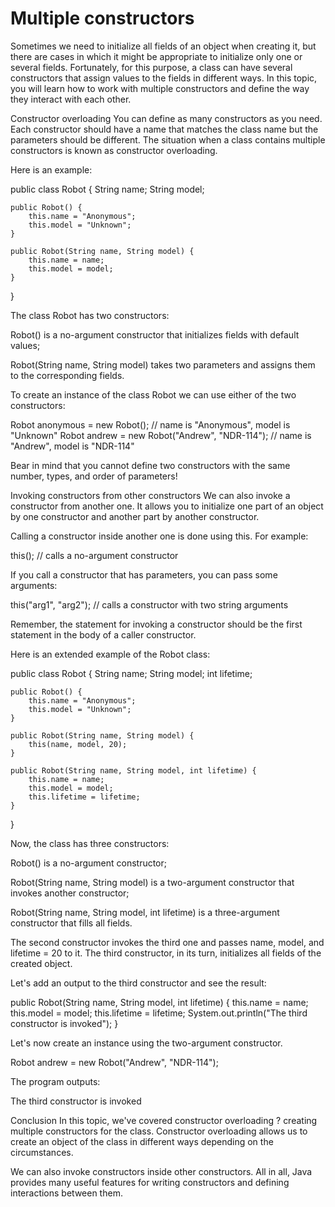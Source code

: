 # Multiple constructors

Sometimes we need to initialize all fields of an object when creating it, but there are cases in which it might be appropriate to initialize only one or several fields. Fortunately, for this purpose, a class can have several constructors that assign values to the fields in different ways. In this topic, you will learn how to work with multiple constructors and define the way they interact with each other.

Constructor overloading
You can define as many constructors as you need. Each constructor should have a name that matches the class name but the parameters should be different. The situation when a class contains multiple constructors is known as constructor overloading.

Here is an example:

public class Robot {
String name;
String model;

    public Robot() {
        this.name = "Anonymous";
        this.model = "Unknown";
    }

    public Robot(String name, String model) {
        this.name = name;
        this.model = model;
    }
}

The class Robot has two constructors:

Robot() is a no-argument constructor that initializes fields with default values;

Robot(String name, String model) takes two parameters and assigns them to the corresponding fields.

To create an instance of the class Robot we can use either of the two constructors:

Robot anonymous = new Robot(); // name is "Anonymous", model is "Unknown"
Robot andrew = new Robot("Andrew", "NDR-114"); // name is "Andrew", model is "NDR-114"

Bear in mind that you cannot define two constructors with the same number, types, and order of parameters!

Invoking constructors from other constructors
We can also invoke a constructor from another one. It allows you to initialize one part of an object by one constructor and another part by another constructor.

Calling a constructor inside another one is done using this. For example:

this(); // calls a no-argument constructor

If you call a constructor that has parameters, you can pass some arguments:

this("arg1", "arg2"); // calls a constructor with two string arguments

Remember, the statement for invoking a constructor should be the first statement in the body of a caller constructor.

Here is an extended example of the Robot class:

public class Robot {
String name;
String model;
int lifetime;

    public Robot() {
        this.name = "Anonymous";
        this.model = "Unknown";
    }

    public Robot(String name, String model) {
        this(name, model, 20);
    }

    public Robot(String name, String model, int lifetime) {
        this.name = name;
        this.model = model;
        this.lifetime = lifetime;
    }
}

Now, the class has three constructors:

Robot() is a no-argument constructor;

Robot(String name, String model) is a two-argument constructor that invokes another constructor;

Robot(String name, String model, int lifetime) is a three-argument constructor that fills all fields.

The second constructor invokes the third one and passes name, model, and lifetime = 20 to it. The third constructor, in its turn, initializes all fields of the created object.

Let's add an output to the third constructor and see the result:

public Robot(String name, String model, int lifetime) {
this.name = name;
this.model = model;
this.lifetime = lifetime;
System.out.println("The third constructor is invoked");
}

Let's now create an instance using the two-argument constructor.

Robot andrew = new Robot("Andrew", "NDR-114");

The program outputs:

The third constructor is invoked

Conclusion
In this topic, we've covered constructor overloading ? creating multiple constructors for the class. Constructor overloading allows us to create an object of the class in different ways depending on the circumstances.

We can also invoke constructors inside other constructors. All in all, Java provides many useful features for writing constructors and defining interactions between them.
